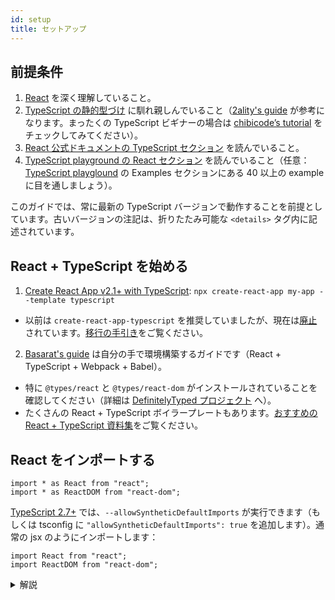 ```yaml
---
id: setup
title: セットアップ
---
```


## 前提条件

1. [React](https://reactjs.org) を深く理解していること。
2. [TypeScript の静的型づけ](https://www.typescriptlang.org/docs/handbook/basic-types.html) に馴れ親しんでいること（[2ality's guide](http://2ality.com/2018/04/type-notation-typescript.html) が参考になります。まったくの TypeScript ビギナーの場合は [chibicode’s tutorial](https://ts.chibicode.com/todo/) をチェックしてみてください）。
3. [React 公式ドキュメントの TypeScript セクション](https://reactjs.org/docs/static-type-checking.html#typescript) を読んでいること。
4. [TypeScript playground の React セクション](http://www.typescriptlang.org/play/index.html?jsx=2&esModuleInterop=true&e=181#example/typescript-with-react) を読んでいること（任意：[TypeScript playglound](http://www.typescriptlang.org/play/index.html) の Examples セクションにある 40 以上の example に目を通しましょう）。

このガイドでは、常に最新の TypeScript バージョンで動作することを前提としています。古いバージョンの注記は、折りたたみ可能な `<details>` タグ内に記述されています。

## React + TypeScript を始める

1. [Create React App v2.1+ with TypeScript](https://facebook.github.io/create-react-app/docs/adding-typescript): `npx create-react-app my-app --template typescript`

- 以前は `create-react-app-typescript` を推奨していましたが、現在は[廃止](https://www.reddit.com/r/reactjs/comments/a5919a/createreactapptypescript_has_been_archived_rip/)されています。[移行の手引き](https://vincenttunru.com/migrate-create-react-app-typescript-to-create-react-app/)をご覧ください。

2. [Basarat's guide](https://github.com/basarat/typescript-react/tree/master/01%20bootstrap) は自分の手で環境構築するガイドです（React + TypeScript + Webpack + Babel）。

- 特に `@types/react` と `@types/react-dom` がインストールされていることを確認してください（詳細は [DefinitelyTyped プロジェクト](https://definitelytyped.org/) へ）。
- たくさんの React + TypeScript ボイラープレートもあります。[おすすめの React + TypeScript 資料集](https://github.com/typescript-cheatsheets/react-typescript-cheatsheet#recommended-react--typescript-codebases-to-learn-from)をご覧ください。

## React をインポートする

```tsx
import * as React from "react";
import * as ReactDOM from "react-dom";
```

[TypeScript 2.7+](https://www.typescriptlang.org/docs/handbook/release-notes/typescript-2-7.html) では、`--allowSyntheticDefaultImports` が実行できます（もしくは tsconfig に `"allowSyntheticDefaultImports": true` を追加します）。通常の jsx のようにインポートします：

```tsx
import React from "react";
import ReactDOM from "react-dom";
```

<details>

<summary>解説</summary>

なぜ `esModuleInterop` ではなく `allowSyntheticDefaultImports` なのでしょうか？ [Daniel Rosenwasser](https://twitter.com/drosenwasser/status/1003097042653073408) は webpack/parcel でより適していると言います。詳細な議論は <https://github.com/wmonk/create-react-app-typescript/issues/214> を確認してください。

それぞれのコンパイラフラグの公式な解説については [TypeScript の新しいドキュメント](https://www.typescriptlang.org/v2/en/tsconfig#allowSyntheticDefaultImports)もチェックしましょう！

</details>
